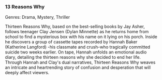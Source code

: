 ### 13 Reasons Why

Genres: Drama, Mystery, Thriller

Thirteen Reasons Why, based on the best-selling books by Jay Asher, follows teenager Clay Jensen (Dylan Minnette) as he returns home from school to find a mysterious box with his name on it lying on his porch.
Inside he discovers a group of cassette tapes recorded by Hannah Baker (Katherine Langford) -his classmate and crush-who tragically committed suicide two weeks earlier.
On tape, Hannah unfolds an emotional audio diary, detailing the thirteen reasons why she decided to end her life.
Through Hannah and Clay's dual narratives, Thirteen Reasons Why weaves an intricate and heartrending story of confusion and desperation that will deeply affect viewers.

